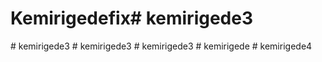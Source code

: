 # Kemirigedefix#   k e m i r i g e d e 3  
 #   k e m i r i g e d e 3  
 #   k e m i r i g e d e 3  
 #   k e m i r i g e d e 3  
 #   k e m i r i g e d e  
 #   k e m i r i g e d e 4  
 